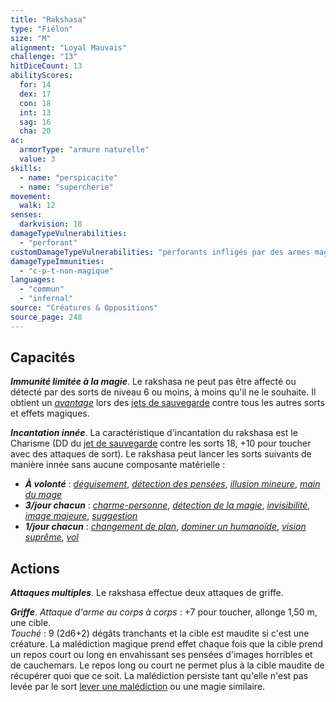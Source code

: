 ```yaml
---
title: "Rakshasa"
type: "Fiélon"
size: "M"
alignment: "Loyal Mauvais"
challenge: "13"
hitDiceCount: 13
abilityScores:
  for: 14
  dex: 17
  con: 18
  int: 13
  sag: 16
  cha: 20
ac:
  armorType: "armure naturelle"
  value: 3
skills:
  - name: "perspicacite"
  - name: "supercherie"
movement:
  walk: 12
senses:
  darkvision: 18
damageTypeVulnerabilities:
  - "perforant"
customDamageTypeVulnerabilities: "perforants infligés par des armes magiques maniées par des créatures Bonnes"
damageTypeImmunities:
  - "c-p-t-non-magique"
languages:
  - "commun"
  - "infernal"
source: "Créatures & Oppositions"
source_page: 248
---
```

## Capacités
_**Immunité limitée à la magie**_. Le rakshasa ne peut pas être affecté ou détecté par des sorts de niveau 6 ou moins, à moins qu'il ne le souhaite. Il obtient un [_avantage_](/utiliser-les-caracteristiques/#avantage-et-desavantage) lors des [jets de sauvegarde](/utiliser-les-caracteristiques/#jets-de-sauvegarde) contre tous les autres sorts et effets magiques.

_**Incantation innée**_. La caractéristique d'incantation du rakshasa est le Charisme (DD du [jet de sauvegarde](/utiliser-les-caracteristiques/#jets-de-sauvegarde) contre les sorts 18, +10 pour toucher avec des attaques de sort). Le rakshasa peut lancer les sorts suivants de manière innée sans aucune composante matérielle :
* _**À volonté**_ : [_déguisement_](/grimoire/deguisement/), [_détection des pensées_](/grimoire/detection-des-pensees/), [_illusion mineure_](/grimoire/illusion-mineure/), [_main du mage_](/grimoire/main-du-mage/)
* _**3/jour chacun**_ : [_charme-personne_](/grimoire/charme-personne/), [_détection de la magie_](/grimoire/detection-de-la-magie/), [_invisibilité_](/grimoire/invisibilite/), [_image majeure_](/grimoire/image-majeure/), [_suggestion_](/grimoire/suggestion/)
* _**1/jour chacun**_ : [_changement de plan_](/grimoire/changement-de-plan/), [_dominer un humanoïde_](/grimoire/dominer-un-humanoide/), [_vision suprême_](/grimoire/vision-supreme/), [_vol_](/grimoire/vol/)

## Actions
_**Attaques multiples**_. Le rakshasa effectue deux attaques de griffe.

_**Griffe**_. _Attaque d'arme au corps à corps_ : +7 pour toucher, allonge 1,50 m, une cible.  
_Touché_ : 9 (2d6+2) dégâts tranchants et la cible est maudite si c'est une créature. La malédiction magique prend effet chaque fois que la cible prend un repos court ou long en envahissant ses pensées d'images horribles et de cauchemars. Le repos long ou court ne permet plus à la cible maudite de récupérer quoi que ce soit. La malédiction persiste tant qu'elle n'est pas levée par le sort [lever une malédiction](/grimoire/lever-une-malediction/) ou une magie similaire.

